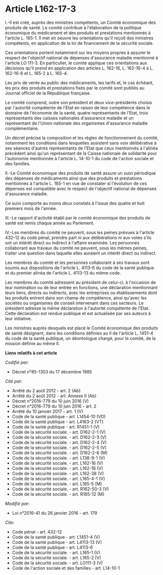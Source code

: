 # Article L162-17-3

I.-Il est créé, auprès des ministres compétents, un Comité économique des produits de santé. Le comité contribue à
l'élaboration de la politique économique du médicament et des produits et prestations mentionnés à l'article L. 165-1. Il met
en oeuvre les orientations qu'il reçoit des ministres compétents, en application de la loi de financement de la sécurité
sociale. 

Ces orientations portent notamment sur les moyens propres à assurer le respect de l'objectif national de dépenses d'assurance
maladie mentionné à l'article LO 111-3. En particulier, le comité applique ces orientations aux décisions qu'il prend en
application des articles L. 162-16, L. 162-16-4 à L. 162-16-6 et L. 165-2 à L. 165-4. 

Les prix de vente au public des médicaments, les tarifs et, le cas échéant, les prix des produits et prestations fixés par le
comité sont publiés au Journal officiel de la République française. 

Le comité comprend, outre son président et deux vice-présidents choisis par l'autorité compétente de l'Etat en raison de leur
compétence dans le domaine de l'économie de la santé, quatre représentants de l'Etat, trois représentants des caisses
nationales d'assurance maladie et un représentant de l'Union nationale des organismes d'assurance maladie complémentaire. 

Un décret précise la composition et les règles de fonctionnement du comité, notamment les conditions dans lesquelles
assistent sans voix délibérative à ses séances d'autres représentants de l'Etat que ceux mentionnés à l'alinéa précédent
ainsi qu'un représentant de la Caisse nationale de solidarité pour l'autonomie mentionnée à l'article L. 14-10-1 du code de
l'action sociale et des familles. 

II.-Le Comité économique des produits de santé assure un suivi périodique des dépenses de médicaments ainsi que des produits
et prestations mentionnés à l'article L. 165-1 en vue de constater si l'évolution de ces dépenses est compatible avec le
respect de l'objectif national de dépenses d'assurance maladie. 

Ce suivi comporte au moins deux constats à l'issue des quatre et huit premiers mois de l'année. 

III.-Le rapport d'activité établi par le comité économique des produits de santé est remis chaque année au Parlement. 

IV.-Les membres du comité ne peuvent, sous les peines prévues à l'article 432-12 du code pénal, prendre part ni aux
délibérations ni aux votes s'ils ont un intérêt direct ou indirect à l'affaire examinée. Les personnes collaborant aux
travaux du comité ne peuvent, sous les mêmes peines, traiter une question dans laquelle elles auraient un intérêt direct ou
indirect. 

Les membres du comité et les personnes collaborant à ses travaux sont soumis aux dispositions de l'article L. 4113-6 du code
de la santé publique et du premier alinéa de l'article L. 4113-13 du même code. 

Les membres du comité adressent au président de celui-ci, à l'occasion de leur nomination ou de leur entrée en fonctions, une
déclaration mentionnant leurs liens, directs ou indirects, avec les entreprises ou établissements dont les produits entrent
dans son champ de compétence, ainsi qu'avec les sociétés ou organismes de conseil intervenant dans ces secteurs. Le président
adresse la même déclaration à l'autorité compétente de l'Etat. Cette déclaration est rendue publique et est actualisée par
ses auteurs à leur initiative. 

Les ministres auprès desquels est placé le Comité économique des produits de santé désignent, dans les conditions définies au
II de l'article L. 1451-4 du code de la santé publique, un déontologue chargé, pour le comité, de la mission définie au même
II.

**Liens relatifs à cet article**

_Codifié par_:

  - Décret n°85-1353 du 17 décembre 1985

_Cité par_:

  - Arrêté du 2 août 2012 - art. 2 (Ab)
  - Arrêté du 2 août 2012 - art. Annexe II (Ab)
  - Décret n°2016-779 du 10 juin 2016 (V)
  - Décret n°2016-779 du 10 juin 2016 - art. 2
  - Arrêté du 10 janvier 2017 - art. 1 (V)
  - Code de la santé publique - art. L1454-10 (VD)
  - Code de la santé publique - art. L4163-2 (VT)
  - Code de la santé publique - art. R1451-1 (V)
  - Code de la sécurité sociale. - art. D162-2-1 (V)
  - Code de la sécurité sociale. - art. D162-2-3 (V)
  - Code de la sécurité sociale. - art. D162-2-4 (V)
  - Code de la sécurité sociale. - art. D162-2-5 (V)
  - Code de la sécurité sociale. - art. D162-2-6 (M)
  - Code de la sécurité sociale. - art. L138-9-1 (V)
  - Code de la sécurité sociale. - art. L162-16 (V)
  - Code de la sécurité sociale. - art. L162-18 (V)
  - Code de la sécurité sociale. - art. L162-38 (V)
  - Code de la sécurité sociale. - art. L165-4-1 (V)
  - Code de la sécurité sociale. - art. L165-5 (M)
  - Code de la sécurité sociale. - art. R162-50-3 (V)
  - Code de la sécurité sociale. - art. R165-12 (M)

_Modifié par_:

  - Loi n°2016-41 du 26 janvier 2016 - art. 179

_Cite_:

  - Code pénal - art. 432-12
  - Code de la santé publique - art. L1451-4 (V)
  - Code de la santé publique - art. L4113-13 (V)
  - Code de la santé publique - art. L4113-6
  - Code de la sécurité sociale. - art. L165-1 (V)
  - Code de la sécurité sociale. - art. L165-2 (V)
  - Code de la sécurité sociale. - art. LO111-3 (V)
  - Code de l'action sociale et des familles - art. L14-10-1
